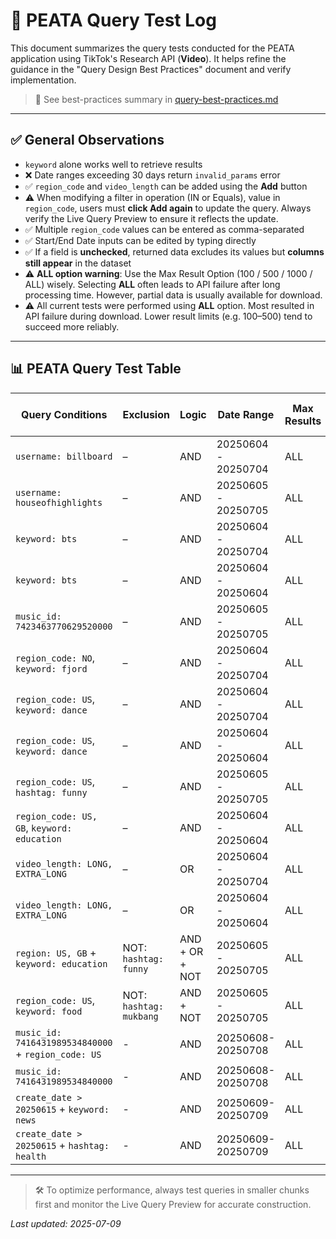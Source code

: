 # 🧪 PEATA Query Test Log

This document summarizes the query tests conducted for the PEATA application using TikTok's Research API (**Video**). It helps refine the guidance in the "Query Design Best Practices" document and verify implementation.

> 📘 See best-practices summary in [query-best-practices.md](./query-best-practices.md)

---

## ✅ General Observations

* `keyword` alone works well to retrieve results
* ❌ Date ranges exceeding 30 days return `invalid_params` error
* ✅ `region_code` and `video_length` can be added using the **Add** button
* ⚠️ When modifying a filter in operation (IN or Equals), value in `region_code`, users must **click Add again** to update the query. Always verify the Live Query Preview to ensure it reflects the update.
* ✅ Multiple `region_code` values can be entered as comma-separated
* ✅ Start/End Date inputs can be edited by typing directly
* ✅ If a field is **unchecked**, returned data excludes its values but **columns still appear** in the dataset
* ⚠️ **ALL option warning**: Use the Max Result Option (100 / 500 / 1000 / ALL) wisely. Selecting **ALL** often leads to API failure after long processing time. However, partial data is usually available for download.
* ⚠️ All current tests were performed using **ALL** option. Most resulted in API failure during download. Lower result limits (e.g. 100–500) tend to succeed more reliably.

---

## 📊 PEATA Query Test Table
| Query Conditions                            | Exclusion             | Logic          | Date Range           | Max Results | Server Status (Success/Fail) | Number of Items         | Time to Complete (approx.)    |
|--------------------------------------------|------------------------|----------------|-----------------------|------|--------|----------------|---------|
| `username: billboard`                         | –                       | AND            | 20250604 - 20250704   | ALL  |✔️ Success      | 220 items       | 4s      |
| `username: houseofhighlights`                 | –                       | AND            | 20250605 - 20250705   | ALL  | ✔️ Success      | 1326 items      | 33s     |
| `keyword: bts`                                 | –                       | AND            | 20250604 - 20250704   | ALL  | ✖️ Error       | 3658 items      | 1m44s   |
| `keyword: bts`                                 | –                       | AND            | 20250604 - 20250604   | ALL  | ✖️ Error       | 14766 items     | ⚠ Slow  7m32s |
| `music_id: 7423463770629520000`               | –                       | AND            | 20250605 - 20250705   | ALL  | ✔️ Success     | No data         | –        |
| `region_code: NO`, `keyword: fjord`             | –                       | AND            | 20250604 - 20250704   | ALL  | ✔️ Success      | 1803 items      | –        |
| `region_code: US`, `keyword: dance`             | –                       | AND            | 20250604 - 20250704   | ALL  | ✖️ Error       | 4209 items      | 2m20s   |
| `region_code: US`, `keyword: dance`             | –                       | AND            | 20250604 - 20250604   | ALL  | ✖️ Error       | 3789 items      | 1m46s   |
| `region_code: US`, `hashtag: funny`             | –                       | AND            | 20250605 - 20250705   | ALL  | ✖️ Error       | 29518 items     | ⚠ Slow  11m27s |
| `region_code: US, GB`, `keyword: education`     | –                       | AND            | 20250604 - 20250604   | ALL  | ✖️ Error       | 12121 items     | ⚠ Slow  5m53s |
| `video_length: LONG, EXTRA_LONG`              | –                       | OR             | 20250604 - 20250704   | ALL  | ✖️ Error       | 11054 items     | 3m35s   |
| `video_length: LONG, EXTRA_LONG`              | –                       | OR             | 20250604 - 20250604   | ALL  | ✖️ Error       | 24376 items     | ⚠ Slow  6m    |
| `region: US, GB` + `keyword: education`         | NOT: `hashtag: funny`    | AND + OR + NOT | 20250605 - 20250705   | ALL  | ✖️ Error       | 9217 items      | 3m44s   |
| `region_code: US`, `keyword: food`              | NOT: `hashtag: mukbang`  | AND + NOT      | 20250605 - 20250705   | ALL  | ✖️ Error       | 5342 items      | 2m17s   |
|`music_id: 7416431989534840000` + `region_code: US` | - | AND | 20250608-20250708 | ALL | ✔️ Success | No data | - |
|`music_id: 7416431989534840000` | - | AND | 20250608-20250708 | ALL | ✔️ Success | No data | - |
|`create_date > 20250615` + `keyword: news`| - | AND  | 20250609-20250709 | ALL |✖️ Error  | 23076 items | ⚠ Slow  10m45s |
|`create_date > 20250615` + `hashtag: health`| - | AND  | 20250609-20250709 | ALL | ✖️ Error  | 8456 items | 3m10s |

---

> 🛠️ To optimize performance, always test queries in smaller chunks first and monitor the Live Query Preview for accurate construction.


*Last updated: 2025-07-09*
